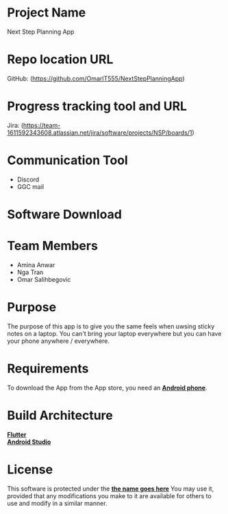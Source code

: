 # Project Name
Next Step Planning App

# Repo location URL
GitHub: (https://github.com/OmarIT555/NextStepPlanningApp)

# Progress tracking tool and URL
Jira: (https://team-1611592343608.atlassian.net/jira/software/projects/NSP/boards/1)

# Communication Tool
<ul>
<li>Discord</li>
 <li>GGC mail</li>
</ul>

# Software Download

# Team Members
<ul>
<li>Amina Anwar</li>
<li>Nga Tran</li>
<li>Omar Salihbegovic</li>
</ul>

# Purpose
The purpose of this app is to give you the same feels when uwsing sticky notes on a laptop. You can't bring your laptop everywhere but you can have your phone anywhere / everywhere. 

# Requirements
To download the App from the App store, you need an **[Android phone](https://www.android.com/phones-tablets/)**.

# Build Architecture
**[Flutter](https://flutter.dev/docs/get-started/install)** 
<br/>
**[Android Studio](https://developer.android.com/studio)**

# License
This software is protected under the **[the name goes here](Link)** You may use it, provided that any modifications you make to it are available for others to use and modify in a similar manner.
